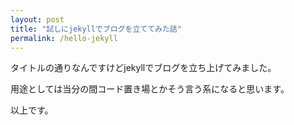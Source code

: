```yaml
---
layout: post
title: "試しにjekyllでブログを立ててみた話"
permalink: /hello-jekyll
---
```


タイトルの通りなんですけどjekyllでブログを立ち上げてみました。

用途としては当分の間コード置き場とかそう言う系になると思います。

以上です。